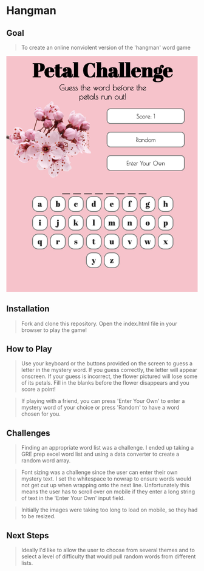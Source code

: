 # Hangman
## Goal

>To create an online nonviolent version of the 'hangman' word game

![Petal Challenge Site](img/gamepic.png)
## Installation

>Fork and clone this repository. Open the index.html file in your browser to play the game!

## How to Play

>Use your keyboard or the buttons provided on the screen to guess a letter in the mystery word. If you guess correctly, the letter will appear onscreen. If your guess is incorrect, the flower pictured will lose some of its petals. Fill in the blanks before the flower disappears and you score a point!

>If playing with a friend, you can press 'Enter Your Own' to enter a mystery word of your choice or press 'Random' to have a word chosen for you.

## Challenges

>Finding an appropriate word list was a challenge. I ended up taking a GRE prep excel word list and using a data converter to create a random word array.

>Font sizing was a challenge since the user can enter their own mystery text. I set the whitespace to nowrap to ensure words would not get cut up when wrapping onto the next line. Unfortunately this means the user has to scroll over on mobile if they enter a long string of text in the 'Enter Your Own' input field.

>Initially the images were taking too long to load on mobile, so they had to be resized.

## Next Steps

>Ideally I'd like to allow the user to choose from several themes and to select a level of difficulty that would pull random words from different lists. 
